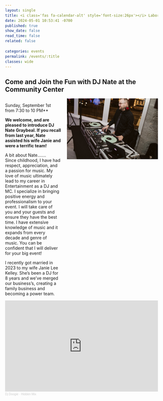 ```yaml
---
layout: single
title: <i class='fas fa-calendar-alt' style='font-size:26px'></i> Labor Day Dance with DJ Nate Graybeal
date: 2024-05-01 10:53:41 -0700
published: true
show_date: false
read_time: false
related: false

categories: events
permalink: /events/:title
classes: wide
---
```

## Come and Join the Fun with DJ Nate at the Community Center

<div style="display: flex; justify-content: space-between; align-items: start;">
  <div style="flex: 1; margin-right: 20px;">
    <p>
      Sunday, September 1st from 7:30 to 10 PM**
    </p>
    <p>
      <b>We welcome, and are pleased to introduce DJ Nate Graybeal. If you
      recall from last year, Nate assisted his wife Janie and were a terrific team!</b>
    </p>
    <p>
      A bit about Nate.......<br>
      Since childhood, I have had respect, appreciation, and a passion for music.
      My love of music ultimately lead to my career in Entertainment as a DJ and MC.
      I specialize in bringing positive energy and professionalism to your event.
      I will take care of you and your guests and ensure they have the best time. I
      have extensive knowledge of music and it expands from every decade and genre
      of music. You can be confident that I will deliver for your big event!
    </p>
    <p>
      I recently got married in 2023 to my wife Janie Lee Kelley. She’s been a DJ for
      8 years and we’ve merged our business’s, creating a family business and becoming a
      power team.
    </p>
  </div>
  <img src="/_lfs/images/event_dance_dj_nate.jpg" alt="DJ Nate Graybeal" style="width: 300px; height: auto;">
</div>

<iframe width="100%" height="300" scrolling="no" frameborder="no" allow="autoplay" src="https://w.soundcloud.com/player/?url=https%3A//api.soundcloud.com/tracks/764519023&color=%23ff5500&auto_play=false&hide_related=false&show_comments=true&show_user=true&show_reposts=false&show_teaser=true&visual=true"></iframe><div style="font-size: 10px; color: #cccccc;line-break: anywhere;word-break: normal;overflow: hidden;white-space: nowrap;text-overflow: ellipsis; font-family: Interstate,Lucida Grande,Lucida Sans Unicode,Lucida Sans,Garuda,Verdana,Tahoma,sans-serif;font-weight: 100;"><a href="https://soundcloud.com/dj-doogie-1" title="Dj Doogie" target="_blank" style="color: #cccccc; text-decoration: none;">Dj Doogie</a> · <a href="https://soundcloud.com/dj-doogie-1/hidden-mix" title="Hidden Mix" target="_blank" style="color: #cccccc; text-decoration: none;">Hidden Mix</a></div>